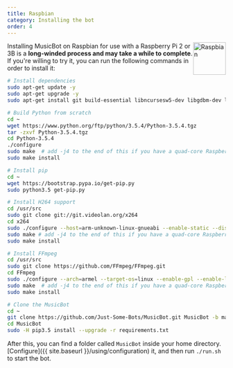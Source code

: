 ```yaml
---
title: Raspbian
category: Installing the bot
order: 4
---
```


<img class="doc-img" src="{{ site.baseurl }}/images/raspbian.png" alt="Raspbian" style="width: 75px; float: right;"/>

Installing MusicBot on Raspbian for use with a Raspberry Pi 2 or 3B is a **long-winded process and may take a while to complete**. If you're willing to try it, you can run the following commands in order to install it:

```bash
# Install dependencies
sudo apt-get update -y
sudo apt-get upgrade -y
sudo apt-get install git build-essential libncursesw5-dev libgdbm-dev libc6-dev zlib1g-dev libsqlite3-dev tk-dev libssl-dev openssl unzip software-properties-common libopus-dev libffi-dev libsodium-dev -y

# Build Python from scratch
cd ~
wget https://www.python.org/ftp/python/3.5.4/Python-3.5.4.tgz
tar -zxvf Python-3.5.4.tgz
cd Python-3.5.4
./configure
sudo make  # add -j4 to the end of this if you have a quad-core Raspberry Pi (2B, 3B[+])
sudo make install

# Install pip
cd ~
wget https://bootstrap.pypa.io/get-pip.py
sudo python3.5 get-pip.py

# Install H264 support
cd /usr/src
sudo git clone git://git.videolan.org/x264
cd x264
sudo ./configure --host=arm-unknown-linux-gnueabi --enable-static --disable-opencl
sudo make # add -j4 to the end of this if you have a quad-core Raspberry Pi (2B, 3B[+])
sudo make install

# Install FFmpeg
cd /usr/src
sudo git clone https://github.com/FFmpeg/FFmpeg.git
cd FFmpeg
sudo ./configure --arch=armel --target-os=linux --enable-gpl --enable-libx264 --enable-nonfree
sudo make  # add -j4 to the end of this if you have a quad-core Raspberry Pi (2B, 3B[+])
sudo make install

# Clone the MusicBot
cd ~
git clone https://github.com/Just-Some-Bots/MusicBot.git MusicBot -b master
cd MusicBot
sudo -H pip3.5 install --upgrade -r requirements.txt
```

After this, you can find a folder called `MusicBot` inside your home directory. [Configure]({{ site.baseurl }}/using/configuration) it, and then run `./run.sh` to start the bot.
